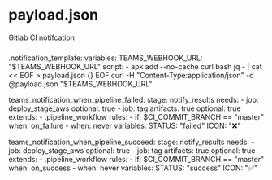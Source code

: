 # payload.json
Gitlab CI notifcation

###
.notification_template:
  variables:
    TEAMS_WEBHOOK_URL: "$TEAMS_WEBHOOK_URL"
  script:
    - apk add --no-cache curl bash jq
    - |
        cat << EOF > payload.json
        {}
        EOF
        curl -H "Content-Type:application/json" -d @payload.json "$TEAMS_WEBHOOK_URL"

teams_notification_when_pipeline_failed:
  stage: notify_results
  needs:
    - job: deploy_stage_aws
      optional: true
    - job: tag
      artifacts: true
      optional: true
  extends:
    - .pipeline_workflow
  rules:
    - if: $CI_COMMIT_BRANCH == "master"
      when: on_failure
    - when: never
  variables:
    STATUS: "failed"
    ICON: "❌"

teams_notification_when_pipeline_succeed:
  stage: notify_results
  needs:
    - job: deploy_stage_aws
      optional: true
    - job: tag
      artifacts: true
      optional: true
  extends:
    - .pipeline_workflow
  rules:
    - if: $CI_COMMIT_BRANCH == "master"
      when: on_success
    - when: never
  variables:
    STATUS: "success"
    ICON: "✅"
